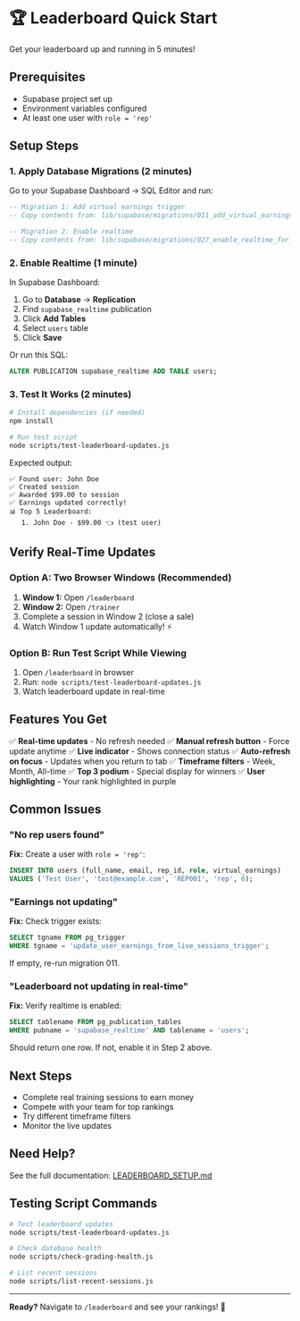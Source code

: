 # 🏆 Leaderboard Quick Start

Get your leaderboard up and running in 5 minutes!

## Prerequisites

- Supabase project set up
- Environment variables configured
- At least one user with `role = 'rep'`

## Setup Steps

### 1. Apply Database Migrations (2 minutes)

Go to your Supabase Dashboard → SQL Editor and run:

```sql
-- Migration 1: Add virtual earnings trigger
-- Copy contents from: lib/supabase/migrations/011_add_virtual_earnings_to_live_sessions.sql

-- Migration 2: Enable realtime
-- Copy contents from: lib/supabase/migrations/027_enable_realtime_for_leaderboard.sql
```

### 2. Enable Realtime (1 minute)

In Supabase Dashboard:
1. Go to **Database** → **Replication**
2. Find `supabase_realtime` publication
3. Click **Add Tables**
4. Select `users` table
5. Click **Save**

Or run this SQL:
```sql
ALTER PUBLICATION supabase_realtime ADD TABLE users;
```

### 3. Test It Works (2 minutes)

```bash
# Install dependencies (if needed)
npm install

# Run test script
node scripts/test-leaderboard-updates.js
```

Expected output:
```
✅ Found user: John Doe
✅ Created session
✅ Awarded $99.00 to session
✅ Earnings updated correctly!
📊 Top 5 Leaderboard:
   1. John Doe - $99.00 👈 (test user)
```

## Verify Real-Time Updates

### Option A: Two Browser Windows (Recommended)

1. **Window 1:** Open `/leaderboard`
2. **Window 2:** Open `/trainer`
3. Complete a session in Window 2 (close a sale)
4. Watch Window 1 update automatically! ⚡

### Option B: Run Test Script While Viewing

1. Open `/leaderboard` in browser
2. Run: `node scripts/test-leaderboard-updates.js`
3. Watch leaderboard update in real-time

## Features You Get

✅ **Real-time updates** - No refresh needed
✅ **Manual refresh button** - Force update anytime
✅ **Live indicator** - Shows connection status
✅ **Auto-refresh on focus** - Updates when you return to tab
✅ **Timeframe filters** - Week, Month, All-time
✅ **Top 3 podium** - Special display for winners
✅ **User highlighting** - Your rank highlighted in purple

## Common Issues

### "No rep users found"
**Fix:** Create a user with `role = 'rep'`:
```sql
INSERT INTO users (full_name, email, rep_id, role, virtual_earnings)
VALUES ('Test User', 'test@example.com', 'REP001', 'rep', 0);
```

### "Earnings not updating"
**Fix:** Check trigger exists:
```sql
SELECT tgname FROM pg_trigger 
WHERE tgname = 'update_user_earnings_from_live_sessions_trigger';
```
If empty, re-run migration 011.

### "Leaderboard not updating in real-time"
**Fix:** Verify realtime is enabled:
```sql
SELECT tablename FROM pg_publication_tables 
WHERE pubname = 'supabase_realtime' AND tablename = 'users';
```
Should return one row. If not, enable it in Step 2 above.

## Next Steps

- Complete real training sessions to earn money
- Compete with your team for top rankings
- Try different timeframe filters
- Monitor the live updates

## Need Help?

See the full documentation: [LEADERBOARD_SETUP.md](./LEADERBOARD_SETUP.md)

## Testing Script Commands

```bash
# Test leaderboard updates
node scripts/test-leaderboard-updates.js

# Check database health
node scripts/check-grading-health.js

# List recent sessions
node scripts/list-recent-sessions.js
```

---

**Ready?** Navigate to `/leaderboard` and see your rankings! 🚀
